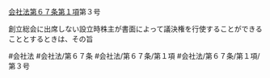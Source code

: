 [会社法第６７条第１項](会社法＿＿＿＿第６７条第１項)第３号

創立総会に出席しない設立時株主が書面によって議決権を行使することができることとするときは、その旨


#会社法
#会社法/第６７条
#会社法/第６７条/第１項
#会社法/第６７条/第１項/第３号
